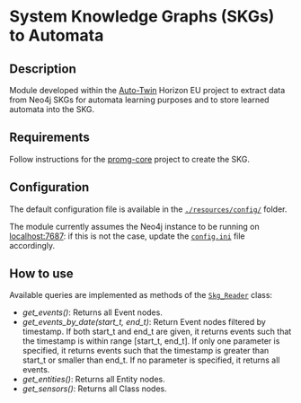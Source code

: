 # System Knowledge Graphs (SKGs) to Automata 

## Description

Module developed within the [Auto-Twin](https://www.auto-twin-project.eu/) Horizon EU project 
to extract data from Neo4j SKGs for automata learning purposes and to store
learned automata into the SKG.

## Requirements

Follow instructions for the [promg-core](https://github.com/Ava-S/promg-core) project to create the SKG.

## Configuration

The default configuration file is available in the [`./resources/config/`](resources/config) folder.

The module currently assumes the Neo4j instance to be running on [localhost:7687](http://localhost:7687): 
if this is not the case, update the [`config.ini`](resources/config/config.ini) file accordingly.

## How to use

Available queries are implemented as methods of the [`Skg_Reader`](src/skg_connector/mgrs/skg_reader.py) class:

- *get_events()*: Returns all Event nodes.
- *get_events_by_date(start_t, end_t)*: Return Event nodes filtered by timestamp. If both start_t and end_t are given, it returns events such that the timestamp is within range [start_t, end_t]. If only one parameter is specified, it returns events such that the timestamp is greater than start_t or smaller than end_t. If no parameter is specified, it returns all events.
- *get_entities()*: Returns all Entity nodes.
- *get_sensors()*: Returns all Class nodes.

